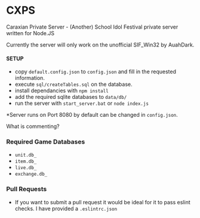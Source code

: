# CXPS
Caraxian Private Server - (Another) School Idol Festival private server written for Node.JS

Currently the server will only work on the unofficial SIF_Win32 by AuahDark.

#### SETUP
  - copy `default.config.json` to `config.json` and fill in the requested information.
  - execute `sql/createTables.sql` on the database.
  - install dependancies with `npm install`
  - add the required sqlite databases to `data/db/`
  - run the server with `start_server.bat` or `node index.js`
  
  *Server runs on Port 8080 by default can be changed in `config.json`.

What is commenting?

### Required Game Databases
  - `unit.db_`
  - `item.db_`
  - `live.db_`
  - `exchange.db_`
  
### Pull Requests
  - If you want to submit a pull request it would be ideal for it to pass eslint checks. I have provided a `.eslintrc.json`